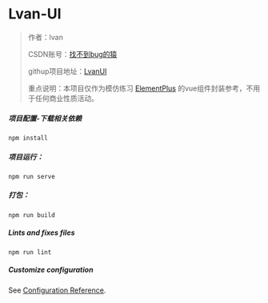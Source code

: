 # Lvan-UI

> 作者：lvan
>
> CSDN账号：[找不到bug的猿](https://blog.csdn.net/l508742729)
>
> githup项目地址：[LvanUI](https://github.com/lvan521)
>
> 重点说明：本项目仅作为模仿练习 [ElementPlus](https://element-plus.gitee.io/#/zh-CN/component/installation) 的vue组件封装参考，不用于任何商业性质活动。



##### 项目配置-下载相关依赖

```
npm install
```

##### 项目运行：
```
npm run serve
```

##### 打包：
```
npm run build
```

##### Lints and fixes files
```
npm run lint
```

##### Customize configuration
See [Configuration Reference](https://cli.vuejs.org/config/).
